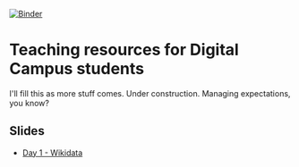 [![Binder](https://mybinder.org/badge_logo.svg)](https://mybinder.org/v2/gh/jrmyp/dc2020-teach/main)

# Teaching resources for Digital Campus students

I'll fill this as more stuff comes. Under construction. Managing expectations, you know?

## Slides

* [Day 1 - Wikidata](https://docs.google.com/presentation/d/1GZj3oXDLj4xAi4otjZFzi6_TyFyv9Jb9I6Nl6UqnwRc/edit?usp=sharing)